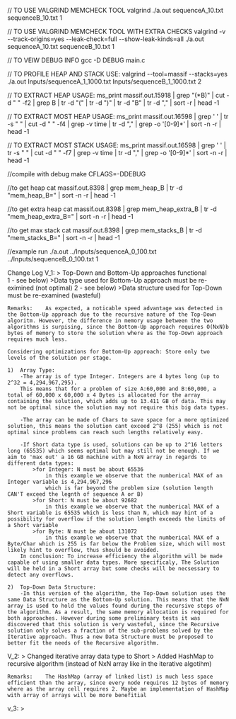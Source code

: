// TO USE VALGRIND MEMCHECK TOOL
valgrind ./a.out sequenceA_10.txt sequenceB_10.txt 1

// TO USE VALGRIND MEMCHECK TOOL WITH EXTRA CHECKS
valgrind -v --track-origins=yes --leak-check=full --show-leak-kinds=all ./a.out sequenceA_10.txt sequenceB_10.txt 1

// TO VEIW DEBUG INFO
gcc -D DEBUG main.c

// TO PROFILE HEAP AND STACK USE:
valgrind --tool=massif --stacks=yes ./a.out Inputs/sequenceA_1_1000.txt Inputs/sequenceB_1_1000.txt 2

// TO EXTRACT HEAP USAGE:
ms_print massif.out.15918 | grep "(*B)" | cut -d " " -f2 | grep B | tr -d "(" | tr -d ")" | tr -d "B" | tr -d "," | sort -r | head -1
 
// TO EXTRACT MOST HEAP USAGE:
ms_print massif.out.16598 | grep '      ' |  tr -s " " | cut -d " " -f4 | grep -v time | tr -d "," | grep -o '[0-9]*' | sort -n -r | head -1

// TO EXTRACT MOST STACK USAGE:
ms_print massif.out.16598 | grep '      ' |  tr -s " " | cut -d " " -f7 | grep -v time | tr -d "," | grep -o '[0-9]*' | sort -n -r | head -1

//compile with debug
make CFLAGS=-DDEBUG

//to get heap
cat massif.out.8398 | grep mem_heap_B | tr -d "mem_heap_B=" | sort -n -r | head -1


//to get extra heap
cat massif.out.8398 | grep mem_heap_extra_B | tr -d "mem_heap_extra_B=" | sort -n -r | head -1

//to get max stack
cat massif.out.8398 | grep mem_stacks_B | tr -d "mem_stacks_B=" | sort -n -r | head -1

//example run
./a.out ../Inputs/sequenceA_0_100.txt ../Inputs/sequenceB_0_100.txt 1

Change Log
V_1: 
	> Top-Down and Bottom-Up approaches functional	
	1 - see below) >Data type used for Bottom-Up approach must be re-eximined (not optimal)
	2 - see below) >Data structure used for Top-Down must be re-examined (wasteful)

	Remarks:	As expected, a noticable speed advantage was detected in the Bottom-Up approach due to the recursive nature of the Top-Down algoritm. However, the difference in memory usage between the two algorithms is surpising, since the Bottom-Up approach requires O(NxN)b bytes of memory to store the solution where as the Top-Down approach requires much less.

	Considering optimizations for Bottom-Up approach: Store only two levels of the solution per stage. 

	1)	Array Type:
		-The array is of type Integer. Integers are 4 bytes long (up to 2^32 = 4,294,967,295).
		This means that for a problem of size A:60,000 and B:60,000, a total of 60,000 x 60,000 x 4 Bytes is allocated for the array containing the solution, which adds up to 13.411 GB of data. This may not be optimal since the solution may not require this big data types.

		-The array can be made of Chars to save space for a more optimized solution, this means the solution cant exceed 2^8 (255) which is not optimal since problems can reach such lengths relatively easy. 
	
		-If Short data type is used, solutions can be up to 2^16 letters long (65535) which seems optimal but may still not be enough. If we aim to 'max out' a 16 GB machine with a NxN array in regards to different data types:
			>for Integer: N must be about 65536
				in this example we observe that the numberical MAX of an Integer variable is 4,294,967,296
				which is far beyond the problem size (solution length CAN'T exceed the legnth of sequence A or B)
			>for Short: N must be about 92682
				in this example we observe that the numberical MAX of a Short variable is 65535 which is less than N, which may hint of a possibility for overflow if the solution length exceeds the limits of a Short variable
			>for Byte: N must be about 131072
				in this example we observe that the numberical MAX of a Byte/Char which is 255 is far below the Problem size, which will most likely hint to overflow, thus should be avoided.
		In conclusion: To increase efficiency the algorithm will be made capable of using smaller data types. More specificaly, The Solution will be held in a Short array but some checks will be necsessary to detect any overflows.

	2)	Top-Down Data Structure:
		-In this version of the algorithm, the Top-Down solution uses the same Data Structure as the Bottom-Up solution. This means that the NxN array is used to hold the values found during the recursive steps of the algorithm. As a result, the same memory allocation is required for both approaches. However during some preliminary tests it was discovered that this solution is very wasteful, since the Recursive solution only solves a fraction of the sub-problems solved by the Iterative approach. Thus a new Data Structure must be proposed to better fit the needs of the Recursive algorithm.

V_2:
	> Changed iterative array data type to Short
	> Added HashMap to recursive algorithm (instead of NxN array like in the iterative algotihm)

	Remarks:	The HashMap (array of linked list) is much less space efficient than the array, since every node requires 12 bytes of memory where as the array cell requires 2. Maybe an implementation of HashMap with array of arrays will be more benefitial

v_3:
	> 